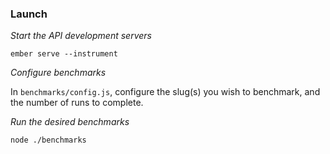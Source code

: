 ### Launch

*Start the API development servers*

```cli
ember serve --instrument
```

*Configure benchmarks*

In `benchmarks/config.js`, configure the slug(s)
you wish to benchmark, and the number of runs to
complete.

*Run the desired benchmarks*

```cli
node ./benchmarks
```
